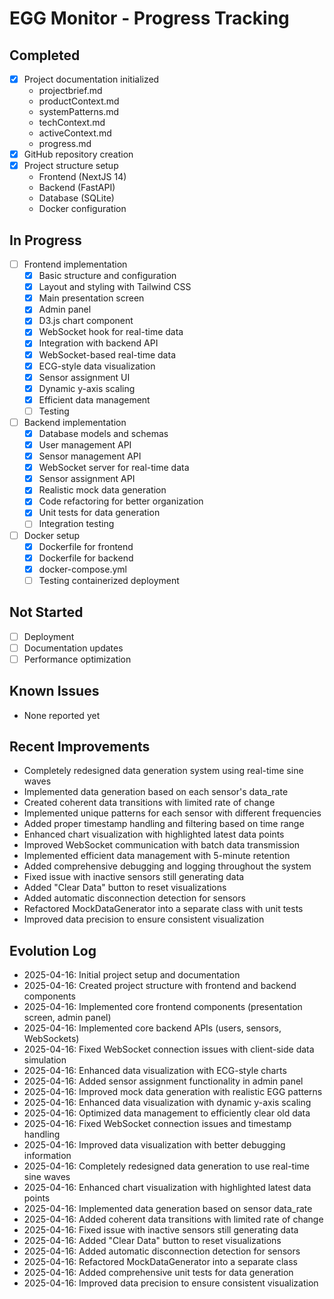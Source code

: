 # EGG Monitor - Progress Tracking

## Completed
- [x] Project documentation initialized
  - projectbrief.md
  - productContext.md
  - systemPatterns.md
  - techContext.md
  - activeContext.md
  - progress.md
- [x] GitHub repository creation
- [x] Project structure setup
  - Frontend (NextJS 14)
  - Backend (FastAPI)
  - Database (SQLite)
  - Docker configuration

## In Progress
- [ ] Frontend implementation
  - [x] Basic structure and configuration
  - [x] Layout and styling with Tailwind CSS
  - [x] Main presentation screen
  - [x] Admin panel
  - [x] D3.js chart component
  - [x] WebSocket hook for real-time data
  - [x] Integration with backend API
  - [x] WebSocket-based real-time data
  - [x] ECG-style data visualization
  - [x] Sensor assignment UI
  - [x] Dynamic y-axis scaling
  - [x] Efficient data management
  - [ ] Testing
- [ ] Backend implementation
  - [x] Database models and schemas
  - [x] User management API
  - [x] Sensor management API
  - [x] WebSocket server for real-time data
  - [x] Sensor assignment API
  - [x] Realistic mock data generation
  - [x] Code refactoring for better organization
  - [x] Unit tests for data generation
  - [ ] Integration testing
- [ ] Docker setup
  - [x] Dockerfile for frontend
  - [x] Dockerfile for backend
  - [x] docker-compose.yml
  - [ ] Testing containerized deployment

## Not Started
- [ ] Deployment
- [ ] Documentation updates
- [ ] Performance optimization

## Known Issues
- None reported yet

## Recent Improvements
- Completely redesigned data generation system using real-time sine waves
- Implemented data generation based on each sensor's data_rate
- Created coherent data transitions with limited rate of change
- Implemented unique patterns for each sensor with different frequencies
- Added proper timestamp handling and filtering based on time range
- Enhanced chart visualization with highlighted latest data points
- Improved WebSocket communication with batch data transmission
- Implemented efficient data management with 5-minute retention
- Added comprehensive debugging and logging throughout the system
- Fixed issue with inactive sensors still generating data
- Added "Clear Data" button to reset visualizations
- Added automatic disconnection detection for sensors
- Refactored MockDataGenerator into a separate class with unit tests
- Improved data precision to ensure consistent visualization

## Evolution Log
- 2025-04-16: Initial project setup and documentation
- 2025-04-16: Created project structure with frontend and backend components
- 2025-04-16: Implemented core frontend components (presentation screen, admin panel)
- 2025-04-16: Implemented core backend APIs (users, sensors, WebSockets)
- 2025-04-16: Fixed WebSocket connection issues with client-side data simulation
- 2025-04-16: Enhanced data visualization with ECG-style charts
- 2025-04-16: Added sensor assignment functionality in admin panel
- 2025-04-16: Improved mock data generation with realistic EGG patterns
- 2025-04-16: Enhanced data visualization with dynamic y-axis scaling
- 2025-04-16: Optimized data management to efficiently clear old data
- 2025-04-16: Fixed WebSocket connection issues and timestamp handling
- 2025-04-16: Improved data visualization with better debugging information
- 2025-04-16: Completely redesigned data generation to use real-time sine waves
- 2025-04-16: Enhanced chart visualization with highlighted latest data points
- 2025-04-16: Implemented data generation based on sensor data_rate
- 2025-04-16: Added coherent data transitions with limited rate of change
- 2025-04-16: Fixed issue with inactive sensors still generating data
- 2025-04-16: Added "Clear Data" button to reset visualizations
- 2025-04-16: Added automatic disconnection detection for sensors
- 2025-04-16: Refactored MockDataGenerator into a separate class
- 2025-04-16: Added comprehensive unit tests for data generation
- 2025-04-16: Improved data precision to ensure consistent visualization
